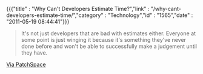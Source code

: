 {{{"title" : "Why Can't Developers Estimate Time?","link" : "/why-cant-developers-estimate-time/","category" : "Technology","id" : "1565","date" : "2011-05-19 08:44:41"}}}
> It's not just developers that are bad with estimates either. Everyone at some point is just winging it because it's something they've never done before and won't be able to successfully make a judgement until they have.

[Via PatchSpace](http://blog.patchspace.co.uk/why-cant-developers-estimate-time)
